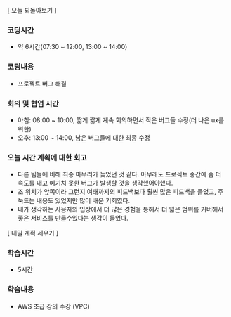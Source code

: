 [ 오늘 되돌아보기 ]

### 코딩시간

- 약 6시간(07:30 ~ 12:00, 13:00 ~ 14:00)

### 코딩내용

- 프로젝트 버그 해결

### 회의 및 협업 시간

- 아침: 08:00 ~ 10:00, 짧게 짧게 계속 회의하면서 작은 버그들 수정(더 나은 ux를 위한)
- 오후: 13:00 ~ 14:00, 남은 버그들에 대한 최종 수정

### 오늘 시간 계획에 대한 회고

- 다른 팀들에 비해 최종 마무리가 늦었던 것 같다. 아무래도 프로젝트 중간에 좀 더 속도를 내고 예기치 못한 버그가 발생할 것을 생각했어야했다.
- 조 위치가 앞쪽이라 그런지 여태까지의 피드백보다 훨씬 많은 피드백을 들었고, 주눅드는 내용도 있었지만 많이 배운 기회였다.
- 내가 생각하는 사용자의 입장에서 더 많은 경험을 통해서 더 넓은 범위를 커버해서 좋은 서비스를 만들수있다는 생각이 들었다.

[ 내일 계획 세우기 ]

### 학습시간

- 5시간

### 학습내용

- AWS 초급 강의 수강 (VPC)
